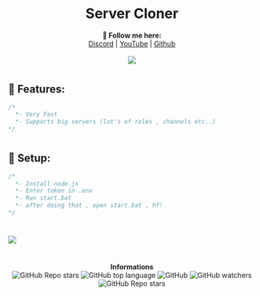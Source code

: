 <h1 align="center">Server Cloner</h1>
<p align="center">
  <b>🖤 Follow me here:</b><br>
  <a href="https://discord.gg/utRNpxkEUw">Discord</a> |
  <a href="https://www.youtube.com/channel/UCOiiRINZKB7vt6i0_x3JUqQ">YouTube</a> |
  <a href="https://github.com/jnajwhdanbiwduanwdioayuhbou2qgybroq">Github</a>
  <br><br>
  <img src="https://steamuserimages-a.akamaihd.net/ugc/939465072079337699/A44A2D24BB987267F26C56440F51A0B468481222/">
</p>

#

## 🐺 Features:
```cs
/*
  *- Very Fast
  *- Supports big servers (lot's of roles , channels etc..)
*/
```

#

## 🐺 Setup:
```cs
/*
  *- Install node.js
  *- Enter token in .env
  *- Run start.bat
  *- after doing that , open start.bat , hf!
*/
```

#

<img src='https://cdn.discordapp.com/attachments/859892889910771752/871768434864713809/unknown.png'>

#

<p align="center"> 
    <b>Informations</b><br>
    <img alt="GitHub Repo stars" src="https://img.shields.io/github/stars/Its-Vichy/MrHook?style=social">
    <img alt="GitHub top language"  src="https://img.shields.io/github/last-commit/Its-Vichy/MrHook">
    <img alt="GitHub" src="https://img.shields.io/github/license/Its-Vichy/MrHook">
    <img alt="GitHub watchers" src="https://img.shields.io/github/watchers/Its-Vichy/MrHook?style=social">
    <img alt="GitHub Repo stars" src="https://img.shields.io/github/stars/Its-Vichy/MrHook?style=social">
</p>